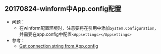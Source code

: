 ## 20170824-winform中App.config配置

- 问题：
    + 在winform配置环境时，注意要将在引用中添加`System.Configuration`，并需要在app.config中配置`<Appsettings></Appsettings>`
- 参考：
    + [Get connection string from App.config](https://stackoverflow.com/questions/6536715/get-connection-string-from-app-config)

